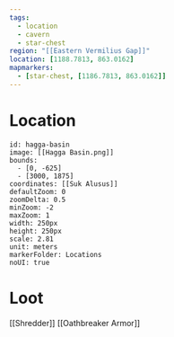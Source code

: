 ```yaml
---
tags:
  - location
  - cavern
  - star-chest
region: "[[Eastern Vermilius Gap]]"
location: [1188.7813, 863.0162]
mapmarkers:
  - [star-chest, [1186.7813, 863.0162]]
---
```

# Location
```leaflet
id: hagga-basin
image: [[Hagga Basin.png]]
bounds:
  - [0, -625]
  - [3000, 1875]
coordinates: [[Suk Alusus]]
defaultZoom: 0
zoomDelta: 0.5
minZoom: -2
maxZoom: 1
width: 250px
height: 250px
scale: 2.81
unit: meters
markerFolder: Locations
noUI: true
```
# Loot
[[Shredder]]
[[Oathbreaker Armor]]